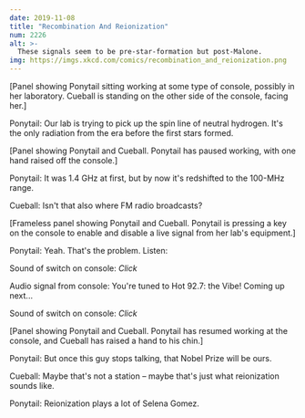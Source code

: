 ```yaml
---
date: 2019-11-08
title: "Recombination And Reionization"
num: 2226
alt: >-
  These signals seem to be pre-star-formation but post-Malone.
img: https://imgs.xkcd.com/comics/recombination_and_reionization.png
---
```

[Panel showing Ponytail sitting working at some type of console, possibly in her laboratory. Cueball is standing on the other side of the console, facing her.]

Ponytail: Our lab is trying to pick up the spin line of neutral hydrogen. It's the only radiation from the era before the first stars formed.

[Panel showing Ponytail and Cueball. Ponytail has paused working, with one hand raised off the console.]

Ponytail: It was 1.4 GHz at first, but by now it's redshifted to the 100-MHz range.

Cueball: Isn't that also where FM radio broadcasts?

[Frameless panel showing Ponytail and Cueball. Ponytail is pressing a key on the console to enable and disable a live signal from her lab's equipment.]

Ponytail: Yeah. That's the problem. Listen:

Sound of switch on console: *Click*

Audio signal from console: You're tuned to Hot 92.7: the Vibe! Coming up next...

Sound of switch on console: *Click*

[Panel showing Ponytail and Cueball. Ponytail has resumed working at the console, and Cueball has raised a hand to his chin.]

Ponytail: But once this guy stops talking, that Nobel Prize will be ours.

Cueball: Maybe that's not a station – maybe that's just what reionization sounds like.

Ponytail: Reionization plays a lot of Selena Gomez.